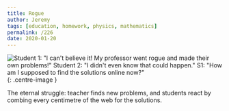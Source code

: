 ```yaml
---
title: Rogue
author: Jeremy
tags: [education, homework, physics, mathematics]
permalink: /226
date: 2020-01-20
---
```


![Student 1: "I can't believe it! My professor went rogue and made their own problems!" Student 2: "I didn't even know that could happen." S1: "How am I supposed to find the solutions online now?"](https://res.cloudinary.com/dh3hm8pb7/image/upload/c_scale,q_auto:best,w_615/v1535842782/Handwaving/Published/Rogue.png){: .centre-image }

The eternal struggle: teacher finds new problems, and students react by combing every centimetre of the web for the solutions.
